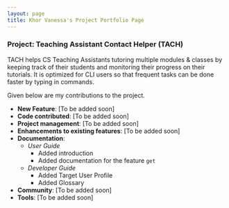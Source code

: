 ```yaml
---
layout: page
title: Khor Vanessa's Project Portfolio Page
---
```


### Project: Teaching Assistant Contact Helper (TACH)

TACH helps CS Teaching Assistants tutoring multiple modules & classes by keeping track of their students and monitoring their progress on their tutorials. It is optimized for CLI users so that frequent tasks can be done faster by typing in commands.

Given below are my contributions to the project.

* **New Feature**: [To be added soon]
* **Code contributed**: [To be added soon]
* **Project management**: [To be added soon]
* **Enhancements to existing features**: [To be added soon]
* **Documentation**:
  * *User Guide*
    * Added introduction
    * Added documentation for the feature `get`
  * *Developer Guide*
    * Added Target User Profile
    * Added Glossary
* **Community**: [To be added soon]
* **Tools**: [To be added soon]
